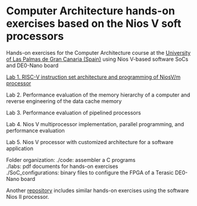 # Computer Architecture hands-on exercises based on the Nios V soft processors
Hands-on exercises for the Computer Architecture course at the [University of Las Palmas de Gran Canaria (Spain)](https://internacional.ulpgc.es/en/) using Nios V-based software SoCs and DE0-Nano board

[Lab 1. RISC-V instruction set architecture and programming of NiosV/m processor](labs/lab1/lab1tutorial.pdf)

Lab 2. Performance evaluation of the memory hierarchy of a computer and reverse engineering of the data cache memory

Lab 3. Performance evaluation of pipelined processors

Lab 4. Nios V multiprocessor implementation, parallel programming, and performance evaluation

Lab 5. Nios V processor with customized architecture for a software application

Folder organization:
./code: assembler a C programs <br />
./labs: pdf documents for hands-on exercises <br />
./SoC_configurations: binary files to configure the FPGA of a Terasic DE0-Nano board <br />

Another [repository](https://github.com/vipl-dbd/ComputerArchitecture_NiosII) includes similar hands-on exercises using the software Nios II processor.